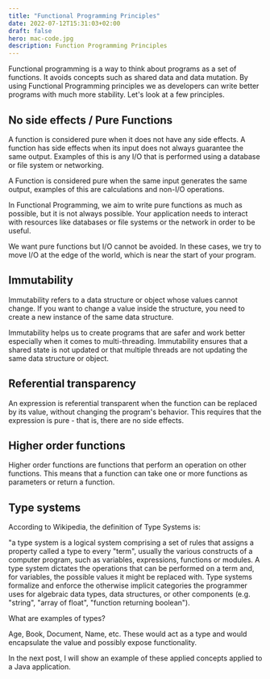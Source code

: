 ```yaml
---
title: "Functional Programming Principles"
date: 2022-07-12T15:31:03+02:00
draft: false
hero: mac-code.jpg
description: Function Programming Principles
---
```


Functional programming is a way to think about programs as a set of functions. It avoids concepts such as shared data and data mutation. By using Functional Programming principles we as developers can write better programs with much more stability. Let's look at a few principles.

## No side effects / Pure Functions

A function is considered pure when it does not have any side effects. A function has side effects when its input does not always guarantee the same output. Examples of this is any I/O that is performed using a database or file system or networking.

A Function is considered pure when the same input generates the same output, examples of this are calculations and non-I/O operations.

In Functional Programming, we aim to write pure functions as much as possible, but it is not always possible. Your application needs to interact with resources like databases or file systems or the network in order to be useful.

We want pure functions but I/O cannot be avoided. In these cases, we try to move I/O at the edge of the world, which is near the start of your program.

## Immutability

Immutability refers to a data structure or object whose values cannot change. If you want to change a value inside the structure, you need to create a new instance of the same data structure.

Immutability helps us to create programs that are safer and work better especially when it comes to multi-threading. Immutability ensures that a shared state is not updated or that multiple threads are not updating the same data structure or object.


## Referential transparency

An expression is referential transparent when the function can be replaced by its value, without changing the program's behavior. This requires that the expression is pure - that is, there are no side effects.

## Higher order functions

Higher order functions are functions that perform an operation on other functions. This means that a function can take one or more functions as parameters or return a function.

## Type systems

According to Wikipedia, the definition of Type Systems is:

"a type system is a logical system comprising a set of rules that assigns a property called a type to every "term", usually the various constructs of a computer program, such as variables, expressions, functions or modules. A type system dictates the operations that can be performed on a term and, for variables, the possible values it might be replaced with. Type systems formalize and enforce the otherwise implicit categories the programmer uses for algebraic data types, data structures, or other components (e.g. "string", "array of float", "function returning boolean").


What are examples of types?

Age, Book, Document, Name, etc. These would act as a type and would encapsulate the value and possibly expose functionality.

In the next post, I will show an example of these applied concepts applied to a Java application.
